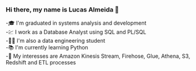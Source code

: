 ### Hi there, my name is Lucas Almeida 👋


-🎓 I'm graduated in systems analysis and development <br>
-💹 I work as a Database Analyst using SQL and PL/SQL <br>
-👨‍💻 I'm also a data engineering student <br> 
-📚 I'm currently learning Python <br>
-🌱 My interesses are Amazon Kinesis Stream, Firehose, Glue, Athena, S3, Redshift and ETL processes <br> 



